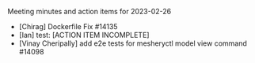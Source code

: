 Meeting minutes and action items for 2023-02-26
- [Chirag] Dockerfile Fix #14135
- [Ian] test: [ACTION ITEM INCOMPLETE]
- [Vinay Cheripally] add e2e tests for mesheryctl model view command #14098
